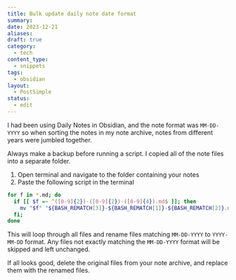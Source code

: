 ```yaml
---
title: Bulk update daily note date format
summary: 
date: 2023-12-21
aliases: 
draft: true
category:
  - tech
content_type:
  - snippets
tags:
  - obsidian
layout:
  - PostSimple
status:
  - edit
---
```


I had been using Daily Notes in Obsidian, and the note format was `MM-DD-YYYY` so when sorting the notes in my note archive, notes from different years were jumbled together. 

Always make a backup before running a script. I copied all of the note files into a separate folder. 

1. Open terminal and navigate to the folder containing your notes
2. Paste the following script in the terminal 

```bash
for f in *.md; do 
  if [[ $f =~ ^([0-9]{2})-([0-9]{2})-([0-9]{4}).md$ ]]; then 
    mv "$f" "${BASH_REMATCH[3]}-${BASH_REMATCH[1]}-${BASH_REMATCH[2]}.md"; 
  fi; 
done
```

This will loop through all files and rename files matching `MM-DD-YYYY` to `YYYY-MM-DD` format. Any files not exactly matching the `MM-DD-YYYY` format will be skipped and left unchanged. 

If all looks good, delete the original files from your note archive, and replace them with the renamed files. 